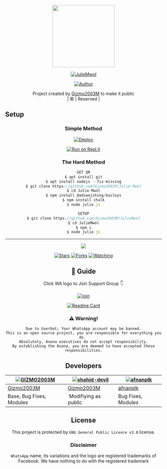 
<div align="center">
  <img border-radius: 15px src="https://avatars.githubusercontent.com/u/83164448?v=4" width="200" height="200"/>
  <p align="center">
<a href="#"><img title="JulieMwol" src="https://img.shields.io/badge/JulieMwol-green?colorA=%23ff0000&colorB=%23017e40&style=for-the-badge"></a>
</p>
  <p align="center">
<a href="https://github.com/Gizmo2003M"><img title="Author" src="https://img.shields.io/badge/Author-Gizmo2003M/JulieMwol?color=blue&style=for-the-badge&logo=whatsapp"></a>
</p>
</div>
<p align="center">
Project created by <a href="https://github.com/Gizmo2003M">Gizmo2003M</a> to make it public
    <br>
       | © |
        Reserved |
    <br> 
</p>

## Setup
<div align="center">

  ### Simple Method
  
[![Deploy](https://www.herokucdn.com/deploy/button.svg)](https://heroku.com/deploy?template=https://github.com/Gizmo2003M/Julie-Mwol) 
  
[![Run on Repl.it](https://repl.it/badge/github/quiec/whatsAlfa)](https://replit.com/@Gizmo2003M/JulieMwol)
  
### The Hard Method
```js
GET QR
$ apt install git
$ apt install nodejs --fix-missing
$ git clone https://github.com/Gizmo2003M/Julie-Mwol
$ cd Julie-Mwol
$ npm install @adiwajshing/baileys
$ npm install chalk
$ node julie.js
```
      
```js
SETUP
$ git clone https://github.com/Gizmo2003M/JulieMwol
$ cd JulieMwol
$ npm i
$ node julie.js
```

----

  <p align="center">
  <a href="httsp://github.com/Gizmo2003M/JulieMwol">
    
<a href="https://github.com/Gizmo2003M/followers">
<img src="https://img.shields.io/github/repo-size/Gizmo2003M/Julie-Mwol?color=green&label=Repo%20total%20size&style=plastic">
<p align="center">
<a href="https://github.com/Gizmo2003M/followers"
<img title="Followers" src="https://img.shields.io/github/followers/Gizmo2003M?color=blue&style=flat-square"></a>
<a href="https://github.com/Gizmo2003M/JulieMwol/stargazers/"><img title="Stars" src="https://img.shields.io/github/stars/Gizmo2003M/JulieMwol?color=blue&style=flat-square"></a>
<a href="https://github.com/Gizmo2003M/JulieMwol/network/members"><img title="Forks" src="https://img.shields.io/github/forks/Gizmo2003M/JulieMwol?color=blue&style=flat-square"></a>
<a href="https://github.com/Gizmo2003M/JulieMwol/watchers"><img title="Watching" src="https://img.shields.io/github/watchers/Gizmo2003M/JulieMwol?label=Watchers&color=blue&style=flat-square"></a>
</p>

## 📢 Guide
Click WA logo to Join Support Group 👇
    <br>
<br>
  [![join](https://github.com/Alien-alfa/PublicBot/blob/main/wlogo.svg.png)](https://chat.whatsapp.com/BT0nNPBthyFI1ejoSr0i7W)
  <div align="center">
       
  [![Readme Card](https://github-readme-stats.vercel.app/api/pin/?username=Gizmo2003M&repo=Julie-Mwol&theme=nightowl)](https://github.com/Gizmo2003M/Julie-Mwol)
  </div>
    
### ⚠️ Warning! 
```
Due to Userbot; Your WhatsApp account may be banned.
This is an open source project, you are responsible for everything you do. 
Absolutely, Asena executives do not accept responsibility.
By establishing the Asena, you are deemed to have accepted these responsibilities.
```

## Developers
  <div align="center">
    
  [![GIZMO2003M](https://github.com/Gizmo2003M.png?size=100)](https://github.com/Gizmo2003M) |  [![shahid-devil](https://github.com/shahid-devil.png?size=100)](https://github.com/shahid-devil) | [![afnanplk](https://github.com/afnanplk.png?size=100)](https://github.com/afnanplk) 
----|----|----
[Gizmo2003M](https://github.com/Gizmo2003M)  | [Gizmo2003M](https://github.com/Gizmo2003M) | [afnanplk](https://github.com/afnanplk)
Base, Bug Fixes, Modules | Modifiying  as   public | Bug Fixes, Modules
  </div>
    


## License
This project is protected by `GNU General Public Licence v3.0` license.

### Disclaimer
`WhatsApp` name, its variations and the logo are registered trademarks of Facebook. We have nothing to do with the registered trademark
